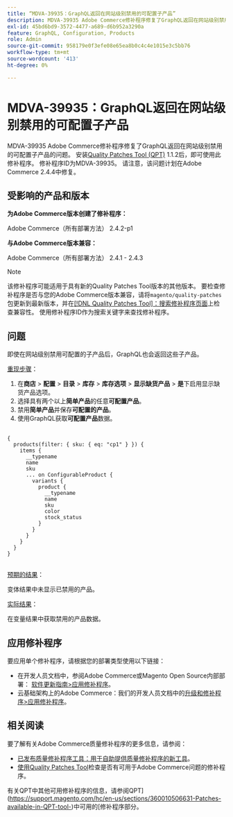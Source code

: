 ```yaml
---
title: “MDVA-39935：GraphQL返回在网站级别禁用的可配置子产品”
description: MDVA-39935 Adobe Commerce修补程序修复了GraphQL返回在网站级别禁用的可配置子产品的问题。 安装[Quality Patches Tool (QPT)](https://devdocs.magento.com/guides/v2.4/comp-mgr/patching.html#mqp) 1.1.2后，即可使用此修补程序。 修补程序ID为MDVA-39935。 请注意，该问题计划在Adobe Commerce 2.4.4中修复。
exl-id: 45bd6bd9-3572-4477-a689-d6b952a3290a
feature: GraphQL, Configuration, Products
role: Admin
source-git-commit: 958179e0f3efe08e65ea8b0c4c4e1015e3c5bb76
workflow-type: tm+mt
source-wordcount: '413'
ht-degree: 0%

---
```


# MDVA-39935：GraphQL返回在网站级别禁用的可配置子产品

MDVA-39935 Adobe Commerce修补程序修复了GraphQL返回在网站级别禁用的可配置子产品的问题。 安装[Quality Patches Tool (QPT)](https://devdocs.magento.com/guides/v2.4/comp-mgr/patching.html#mqp) 1.1.2后，即可使用此修补程序。 修补程序ID为MDVA-39935。 请注意，该问题计划在Adobe Commerce 2.4.4中修复。

## 受影响的产品和版本

**为Adobe Commerce版本创建了修补程序：**

Adobe Commerce（所有部署方法） 2.4.2-p1

**与Adobe Commerce版本兼容：**

Adobe Commerce（所有部署方法） 2.4.1 - 2.4.3

>[!NOTE]
>
>该修补程序可能适用于具有新的Quality Patches Tool版本的其他版本。 要检查修补程序是否与您的Adobe Commerce版本兼容，请将`magento/quality-patches`包更新到最新版本，并在[[!DNL Quality Patches Tool]：搜索修补程序页面](https://devdocs.magento.com/quality-patches/tool.html#patch-grid)上检查兼容性。 使用修补程序ID作为搜索关键字来查找修补程序。

## 问题

即使在网站级别禁用可配置的子产品后，GraphQL也会返回这些子产品。

<u>重现步骤</u>：

1. 在&#x200B;**商店** > **配置** > **目录** > **库存** > **库存选项** > **显示缺货产品** > **是**&#x200B;下启用显示缺货产品选项。
1. 选择具有两个以上&#x200B;**简单产品**&#x200B;的任意&#x200B;**可配置产品**。
1. 禁用&#x200B;**简单产品**&#x200B;并保存&#x200B;**可配置的产品**。
1. 使用GraphQL获取&#x200B;**可配置产品**&#x200B;数据。

<pre>
  <code class="language-graphql">
{
  products(filter: { sku: { eq: "cp1" } }) {
    items {
      __typename
      name
      sku
      ... on ConfigurableProduct {
        variants {
          product {
            __typename
            name
            sku
            color
            stock_status
          }
        }
      }
    }
  }
}
</code>
</pre>

<u>预期的结果</u>：

变体结果中未显示已禁用的产品。

<u>实际结果</u>：

在变量结果中获取禁用的产品数据。

## 应用修补程序

要应用单个修补程序，请根据您的部署类型使用以下链接：

* 在开发人员文档中，参阅Adobe Commerce或Magento Open Source内部部署： [软件更新指南>应用修补程序](https://devdocs.magento.com/guides/v2.4/comp-mgr/patching/mqp.html)。
* 云基础架构上的Adobe Commerce：我们的开发人员文档中的[升级和修补程序>应用修补程序](https://devdocs.magento.com/cloud/project/project-patch.html)。

## 相关阅读

要了解有关Adobe Commerce质量修补程序的更多信息，请参阅：

* [已发布质量修补程序工具：用于自助提供质量修补程序的新工具](/help/announcements/adobe-commerce-announcements/magento-quality-patches-released-new-tool-to-self-serve-quality-patches.md)。
* [使用Quality Patches Tool](/help/support-tools/patches-available-in-qpt-tool/check-patch-for-magento-issue-with-magento-quality-patches.md)检查是否有可用于Adobe Commerce问题的修补程序。

有关QPT中其他可用修补程序的信息，请参阅QPT](https://support.magento.com/hc/en-us/sections/360010506631-Patches-available-in-QPT-tool-)中可用的[修补程序部分。

